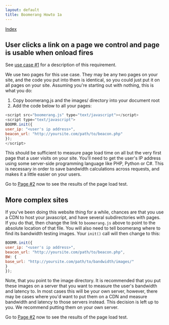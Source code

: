 ```yaml
---
layout: default 
title: Boomerang Howto 1a 
---
```


[Index](index.html)

User clicks a link on a page we control and page is usable when onload fires
----------------------------------------------------------------------------

See [use case \#1](../use-cases.html#uc-1) for a description of this
requirement.

We use two pages for this use case. They may be any two pages on your
site, and the code you put into them is identical, so you could just put
it on all pages on your site. Assuming you're starting out with nothing,
this is what you do:

1.  Copy boomerang.js and the images/ directory into your document root
2.  Add the code below to all your pages:

```javascript
<script src="boomerang.js" type="text/javascript"></script>
<script type="text/javascript">
BOOMR.init({
user_ip: "<user's ip address>",
beacon_url: "http://yoursite.com/path/to/beacon.php"
});
</script>
```

This should be sufficient to measure page load time on all but the very
first page that a user visits on your site. You'll need to get the
user's IP address using some server-side programming language like PHP,
Python or C\#. This is necessary in order to save bandwidth calculations
across requests, and makes it a little easier on your users.

Go to [Page \#2](howto-1a-page%232.html) now to see the results of the
page load test.

More complex sites
------------------

If you've been doing this website thing for a while, chances are that
you use a CDN to host your javascript, and have several subdirectories
with pages. If you do that, then change the link to `boomerang.js` above
to point to the absolute location of that file. You will also need to
tell boomerang where to find its bandwidth testing images. Your `init()`
call will then change to this:

```javascript
BOOMR.init({
user_ip: "<user's ip address>",
beacon_url: "http://yoursite.com/path/to/beacon.php",
BW: {
base_url: "http://yoursite.com/path/to/bandwidth/images/"
}
});
```

Note, that you point to the image directory. It is recommended that you
put these images on a server that you want to measure the user's
bandwidth and latency to. In most cases this will be your own server,
however, there may be cases where you'd want to put them on a CDN and
measure bandwidth and latency to those servers instead. This decision is
left up to you. We recommend putting them on your own server.

Go to [Page \#2](howto-1a-page%232.html) now to see the results of the
page load test.
